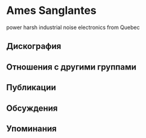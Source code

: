 # Ames Sanglantes

power harsh industrial noise electronics from Quebec

## Дискография


## Отношения с другими группами


## Публикации


## Обсуждения


## Упоминания

